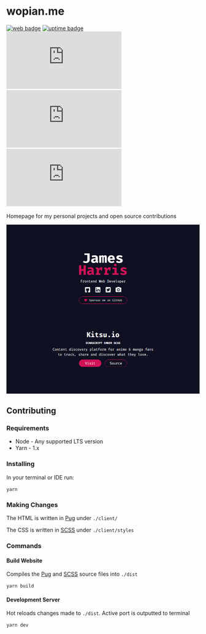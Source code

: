 # wopian.me

[![web badge]][web]
[![uptime badge]][web]
[![travis badge]][travis]
[![david badge]][david]
[![david dev badge]][david dev]

Homepage for my personal projects and open source contributions

![](https://raw.githubusercontent.com/wopian/wopian.me/master/.github/homepage.png)

## Contributing

### Requirements

- Node - Any supported LTS version
- Yarn - 1.x

### Installing

In your terminal or IDE run:

```
yarn
```

### Making Changes

The HTML is written in [Pug] under `./client/`

The CSS is written in [SCSS] under `./client/styles`

### Commands

#### Build Website

Compiles the [Pug] and [SCSS] source files into `./dist`

```
yarn build
```

#### Development Server

Hot reloads changes made to `./dist`. Active port is outputted to terminal

```
yarn dev
```

[web]:https://wopian.me
[web badge]:https://flat.badgen.net/uptime-robot/status/m779134093-6b18c63b2a1d76c408678c30
[uptime badge]:https://flat.badgen.net/uptime-robot/month/m779134093-6b18c63b2a1d76c408678c30

[david]:https://david-dm.org/wopian/wopian.me
[david badge]:https://flat.badgen.net/david/dep/wopian/wopian.me
[david dev]:https://david-dm.org/wopian/wopian.me?type=dev
[david dev badge]:https://flat.badgen.net/david/dev/wopian/wopian.me

[travis]:https://travis-ci.org/wopian/hibari
[travis badge]:https://flat.badgen.net/travis/wopian/wopian.me

[Pug]:https://pugjs.org/api/getting-started.html
[SCSS]:https://sass-lang.com/documentation/syntax
